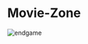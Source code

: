# Movie-Zone

![endgame](https://github.com/user-attachments/assets/096fc1c2-1b58-4802-b9f1-5edc1f144d28)
